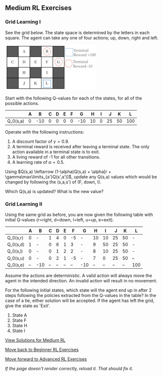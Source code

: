 ## Medium RL Exercises

### Grid Learning I
See the grid below. The state space is determined by the letters in each square. The agent can take any one of four actions; up, down, right and left.

<img src="https://github.com/UMdecisionsupport/DecisionSupport2023/blob/main/images/grid.png" width="300" height="150">

Start with the following Q-values for each of the states, for all of the possible actions.

|        | A | B | C | D | E | F | G | H | I | J | K | L |
|--------|---|---|---|---|---|---|---|---|---|---|---|---|
|Q_0(s,a)| 0 |-10| 0 | 0 | 0 | 0 |-10| 10| 0 | 25| 50|100|


Operate with the following instructions:
1. A discount factor of $\gamma=0.9$.
2. A terminal reward is received after leaving a terminal state. The only action available in a terminal state is to exit.
3. A living reward of -1 for all other transitions.
4. A learning rate of $\alpha=0.5$.

Using $Q(s,a) \leftarrow (1-\alpha)Q(s,a) + \alpha[r + \gamma\max\limits_{a'}Q(s',a')]$, update any Q(s,a) values which would be changed by following the (s,a,s') of (F, down, I).

Which Q(s,a) is updated? What is the new value?


### Grid Learning II
Using the same grid as before, you are now given the following table with initial Q-values (r=right, d=down, l=left, u=up, e=exit).

|        | A | B | C | D | E | F | G | H | I | J | K | L |
|--------|---|---|---|---|---|---|---|---|---|---|---|---|
|Q_0(s,r)| 0 | - | 1 | 4 | 0 | -5| - | 10| 10| 25| 50| - |
|Q_0(s,d)| 1 | - | 0 | 6 | 1 | 3 | - | 9 | 50| 25| 50| - |
|Q_0(s,l)| 0 | - | 0 | 1 | 2 | 2 | - | 8 | 10| 25| 50| - |
|Q_0(s,u)| 0 | - | 0 | 2 | 1 | -5| - | 7 | 0 | 25| 50| – |
|Q_0(s,e)| – |-10| – | – | – | – |-10| – | – | – | – |100|


Assume the actions are deterministic. A valid action will always move the agent in the intended direction. An invalid action will result in no movement.

For the following initial states, which state will the agent end up in after 2 steps following the policies extracted from the Q-values in the table? In the case of a tie, either solution will be accepted. If the agent has left the grid, give the state as 'Exit'.

1. State A
2. State F
3. State H
4. State I






[View Solutions for Medium RL](https://github.com/UMdecisionsupport/DecisionSupport2023/blob/main/RL/Solutions/Medium_Solutions.md)

[Move back to Beginner RL Exercises](https://github.com/UMdecisionsupport/DecisionSupport2023/blob/main/RL/Beginner.md)

[Move forward to Advanced RL Exercises](https://github.com/UMdecisionsupport/DecisionSupport2023/blob/main/RL/Advanced.md)

*If the page doesn't render correctly, reload it. That should fix it.*
